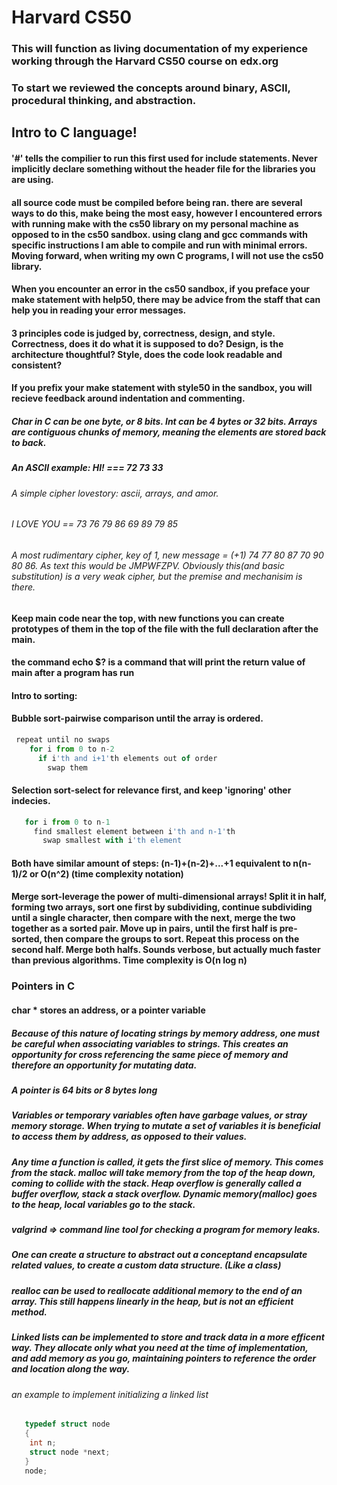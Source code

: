 # Harvard CS50

### This will function as living documentation of my experience working through the Harvard CS50 course on edx.org
### To start we reviewed the concepts around binary, ASCII, procedural thinking, and abstraction.

## Intro to C language!
#### '#' tells the compilier to run this first used for include statements. Never implicitly declare something without the header file for the libraries you are using. 
#### all source code must be compiled before being ran. there are several ways to do this, make being the most easy, however I encountered errors with running make with the cs50 library on my personal machine as opposed to in the cs50 sandbox. using clang and gcc commands with specific instructions I am able to compile and run with minimal errors. Moving forward, when writing my own C programs, I will not use the cs50 library.
#### When you encounter an error in the cs50 sandbox, if you preface your make statement with help50, there may be advice from the staff that can help you in reading your error messages.
#### 3 principles code is judged by, correctness, design, and style. Correctness, does it do what it is supposed to do? Design, is the architecture thoughtful? Style, does the code look readable and consistent? 
#### If you prefix your make statement with style50 in the sandbox, you will recieve feedback around indentation and commenting.
##### Char in C can be one byte, or 8 bits. Int can be 4 bytes or 32 bits. Arrays are contiguous chunks of memory, meaning the elements are stored back to back. 
##### An ASCII example: HI! === 72 73 33 
###### A simple cipher lovestory: ascii, arrays, and amor. 
###### I LOVE YOU == 73 76 79 86 69 89 79 85
###### A most rudimentary cipher, key of 1, new  message = (+1) 74 77 80 87 70 90 80 86. As text this would be JMPWFZPV. Obviously this(and basic substitution) is a very weak cipher, but the premise and mechanisim is there. 
#### Keep main code near the top, with new functions you can create prototypes of them in the top of the file with the full declaration after the main.
#### the command echo $? is a command that will print the return value of main after a program has run
#### Intro to sorting:   
#### Bubble sort-pairwise comparison until the array is ordered.

``` javascript
 repeat until no swaps
    for i from 0 to n-2
      if i'th and i+1'th elements out of order
        swap them 
```

#### Selection sort-select for relevance  first, and keep 'ignoring' other indecies.

``` javascript
   for i from 0 to n-1
     find smallest element between i'th and n-1'th
       swap smallest with i'th element 
``` 

#### Both have similar amount of steps: (n-1)+(n-2)+...+1 equivalent to n(n-1)/2 or O(n^2) (time complexity notation)

#### Merge sort-leverage the power of multi-dimensional arrays! Split it in half, forming two arrays, sort one first by subdividing, continue subdividing until a single character, then compare with the next, merge the two together as a sorted pair. Move up in pairs, until the first half is pre-sorted, then compare the groups to sort. Repeat this process on the second half. Merge both halfs. Sounds verbose, but actually much faster than previous algorithms. Time complexity is O(n log n)

### Pointers in C
#### char * stores an address, or a pointer variable
##### Because of this nature of locating strings by memory address, one must be careful when associating variables to strings. This creates an opportunity for cross referencing the same piece of memory and therefore an opportunity for mutating data. 
##### A pointer is 64 bits or 8 bytes long
##### Variables or temporary variables often have garbage values, or stray memory storage. When trying to mutate a set of variables it is beneficial to access them by address, as opposed to their values. 
##### Any time a function is called, it gets the first slice of memory. This comes from the stack. malloc will take memory from the top of the heap down, coming to collide with the stack. Heap overflow is generally called a buffer overflow, stack a stack overflow. Dynamic memory(malloc) goes to the heap, local variables go to the stack. 
##### valgrind => command line tool for checking a program for memory leaks.  
##### One can create a structure to abstract out a conceptand encapsulate related values, to create a custom data structure. (Like a class)
##### realloc can be used to reallocate additional memory to the end of an array. This still happens linearly in the heap, but is not an efficient method.
##### Linked lists can be implemented to store and track data in a more efficent way. They allocate only what you need at the time of implementation, and add memory as you go, maintaining pointers to reference the order and location along the way. 
###### an example to implement initializing a linked list 
``` C
   typedef struct node
   {
    int n;
    struct node *next;
   }
   node;
``` 
